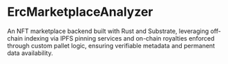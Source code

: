 # ErcMarketplaceAnalyzer
An NFT marketplace backend built with Rust and Substrate, leveraging off-chain indexing via IPFS pinning services and on-chain royalties enforced through custom pallet logic, ensuring verifiable metadata and permanent data availability.
